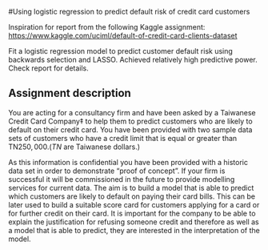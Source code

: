 #Using logistic regression to predict default risk of credit card customers

Inspiration for report from the following Kaggle assignment:
https://www.kaggle.com/uciml/default-of-credit-card-clients-dataset

Fit a logistic regression model to predict customer default risk using backwards selection and LASSO. 
Achieved relatively high predictive power. Check report for details.

## Assignment description

You are acting for a consultancy firm and have been asked by a Taiwanese Credit Card Company‡ to help them to predict customers who are likely to default on their credit card.
You have been provided with two sample data sets of customers who have a credit limit that is equal or greater than TN$250,000. (TN$ are Taiwanese dollars.) 

As this information is confidential you have been provided with a historic data set in order to demonstrate “proof of concept”. 
If your firm is successful it will be commissioned in the future to provide modelling services for current data. 
The aim is to build a model that is able to predict which customers are likely to default on paying their card bills. 
This can be later used to build a suitable score card for customers applying for a card or for further credit on their card. 
It is important for the company to be able to explain the justification for refusing someone credit and therefore as well as a model that is able to predict, they are interested in the interpretation of the model.